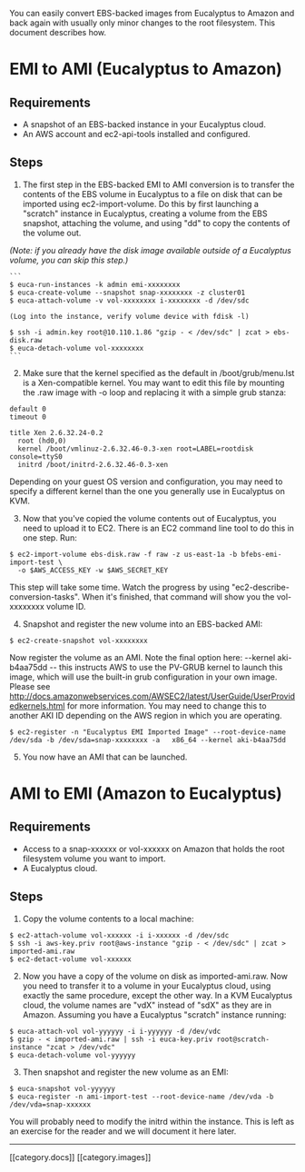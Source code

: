 You can easily convert EBS-backed images from Eucalyptus to Amazon and back again with usually only minor changes to the root filesystem. This document describes how.

# EMI to AMI (Eucalyptus to Amazon)

## Requirements

* A snapshot of an EBS-backed instance in your Eucalyptus cloud.
* An AWS account and ec2-api-tools installed and configured.

## Steps

1. The first step in the EBS-backed EMI to AMI conversion is to transfer the contents of the EBS volume in Eucalyptus to a file on disk that can be imported using ec2-import-volume. Do this by first launching a "scratch" instance in Eucalyptus, creating a volume from the EBS snapshot, attaching the volume, and using "dd" to copy the contents of the volume out.

 _(Note: if you already have the disk image available outside of a Eucalyptus volume, you can skip this step.)_

    ```
    $ euca-run-instances -k admin emi-xxxxxxxx
    $ euca-create-volume --snapshot snap-xxxxxxxx -z cluster01
    $ euca-attach-volume -v vol-xxxxxxxx i-xxxxxxxx -d /dev/sdc

    (Log into the instance, verify volume device with fdisk -l)

    $ ssh -i admin.key root@10.110.1.86 "gzip - < /dev/sdc" | zcat > ebs-disk.raw
    $ euca-detach-volume vol-xxxxxxxx
    ```

2. Make sure that the kernel specified as the default in /boot/grub/menu.lst is a Xen-compatible kernel. You may want to edit this file by mounting the .raw image with -o loop and replacing it with a simple grub stanza:

 ```
 default 0
 timeout 0
 
 title Xen 2.6.32.24-0.2
   root (hd0,0)
   kernel /boot/vmlinuz-2.6.32.46-0.3-xen root=LABEL=rootdisk console=ttyS0
   initrd /boot/initrd-2.6.32.46-0.3-xen
 ```
 
 Depending on your guest OS version and configuration, you may need to specify a different kernel than the one you generally use in Eucalyptus on KVM.

3. Now that you've copied the volume contents out of Eucalyptus, you need to upload it to EC2. There is an EC2 command line tool to do this in one step. Run: 

 ```
 $ ec2-import-volume ebs-disk.raw -f raw -z us-east-1a -b bfebs-emi-import-test \
   -o $AWS_ACCESS_KEY -w $AWS_SECRET_KEY
 ```

 This step will take some time. Watch the progress by using "ec2-describe-conversion-tasks". When it's  finished, that command will show you the vol-xxxxxxxx volume ID.

4. Snapshot and register the new volume into an EBS-backed AMI:

 ```
 $ ec2-create-snapshot vol-xxxxxxxx
 ```

 Now register the volume as an AMI. Note the final option here: --kernel aki-b4aa75dd -- this instructs AWS to     use the PV-GRUB kernel to launch this image, which will use the built-in grub configuration in your own image.   Please see http://docs.amazonwebservices.com/AWSEC2/latest/UserGuide/UserProvidedkernels.html for more information. You may need to change this to another AKI ID depending on the AWS region in which you are operating.

 ```
 $ ec2-register -n "Eucalyptus EMI Imported Image" --root-device-name /dev/sda -b /dev/sda=snap-xxxxxxxx -a   x86_64 --kernel aki-b4aa75dd  
 ```

5. You now have an AMI that can be launched.

# AMI to EMI (Amazon to Eucalyptus)

## Requirements

* Access to a snap-xxxxxx or vol-xxxxxx on Amazon that holds the root filesystem volume you want to import.
* A Eucalyptus cloud.

## Steps

1. Copy the volume contents to a local machine:

 ```
 $ ec2-attach-volume vol-xxxxxx -i i-xxxxxx -d /dev/sdc
 $ ssh -i aws-key.priv root@aws-instance "gzip - < /dev/sdc" | zcat > imported-ami.raw
 $ ec2-detact-volume vol-xxxxxx
 ```

2. Now you have a copy of the volume on disk as imported-ami.raw. Now you need to transfer it to a volume in your Eucalyptus cloud, using exactly the same procedure, except the other way. In a KVM Eucalyptus cloud, the volume names are "vdX" instead of "sdX" as they are in Amazon. Assuming you have a Eucalyptus "scratch" instance running:

 ```
 $ euca-attach-vol vol-yyyyyy -i i-yyyyyy -d /dev/vdc
 $ gzip - < imported-ami.raw | ssh -i euca-key.priv root@scratch-instance "zcat > /dev/vdc"
 $ euca-detach-volume vol-yyyyyy
 ```

3. Then snapshot and register the new volume as an EMI:

 ```
 $ euca-snapshot vol-yyyyyy
 $ euca-register -n ami-import-test --root-device-name /dev/vda -b /dev/vda=snap-xxxxxx 
 ```

You will probably need to modify the initrd within the instance. This is left as an exercise for the reader and we will document it here later.

*****

[[category.docs]]
[[category.images]]